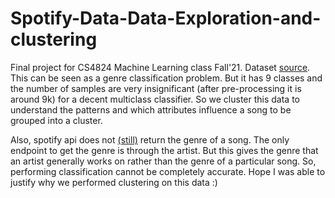 # Spotify-Data-Data-Exploration-and-clustering
Final project for CS4824 Machine Learning class Fall'21.
Dataset [source](https://www.kaggle.com/lilycarew/spotify-songs-information).
<br>
This can be seen as a genre classification problem. But it has 9 classes and the number of samples are very insignificant (after pre-processing it is around 9k) for a decent multiclass classifier. So we cluster this data to understand the patterns and which attributes influence a song to be grouped into a cluster. <br>

Also, spotify api does not [(still)](https://community.spotify.com/t5/Spotify-for-Developers/Spotify-Search-API-does-not-return-tracks-if-the-query-is-an/m-p/4971648) return the genre of a song. The only endpoint to get the genre is through the artist. But this gives the genre that an artist generally works on rather than the genre of a particular song. So, performing classification cannot be completely accurate. Hope I was able to justify why we performed clustering on this data :)
